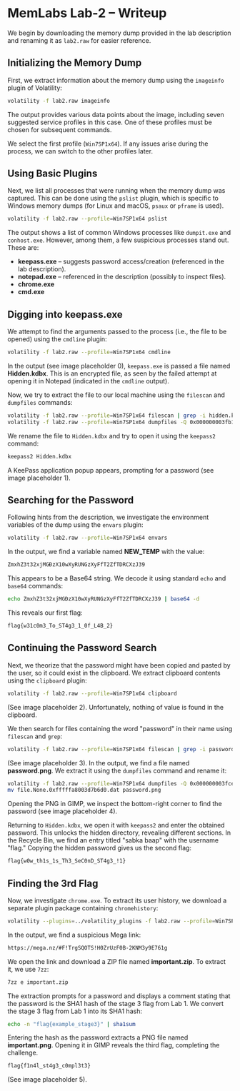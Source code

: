 # MemLabs Lab-2 – Writeup  

We begin by downloading the memory dump provided in the lab description and renaming it as `lab2.raw` for easier reference.  

## Initializing the Memory Dump  

First, we extract information about the memory dump using the `imageinfo` plugin of Volatility:  

```bash
volatility -f lab2.raw imageinfo  
```  

The output provides various data points about the image, including seven suggested service profiles in this case. One of these profiles must be chosen for subsequent commands.  

We select the first profile (`Win7SP1x64`). If any issues arise during the process, we can switch to the other profiles later.  

## Using Basic Plugins  

Next, we list all processes that were running when the memory dump was captured. This can be done using the `pslist` plugin, which is specific to Windows memory dumps (for Linux and macOS, `psaux` or `pframe` is used).  

```bash
volatility -f lab2.raw --profile=Win7SP1x64 pslist  
```  

The output shows a list of common Windows processes like `dumpit.exe` and `conhost.exe`. However, among them, a few suspicious processes stand out. These are:  
- **keepass.exe** – suggests password access/creation (referenced in the lab description).  
- **notepad.exe** – referenced in the description (possibly to inspect files).  
- **chrome.exe**  
- **cmd.exe**  

## Digging into keepass.exe  

We attempt to find the arguments passed to the process (i.e., the file to be opened) using the `cmdline` plugin:  

```bash  
volatility -f lab2.raw --profile=Win7SP1x64 cmdline  
```  

In the output (see image placeholder 0), `keepass.exe` is passed a file named **Hidden.kdbx**. This is an encrypted file, as seen by the failed attempt at opening it in Notepad (indicated in the `cmdline` output).  

Now, we try to extract the file to our local machine using the `filescan` and `dumpfiles` commands:  

``` bash 
volatility -f lab2.raw --profile=Win7SP1x64 filescan | grep -i hidden.kdbx  
volatility -f lab2.raw --profile=Win7SP1x64 dumpfiles -Q 0x000000003fb112a0 -D .  
```  

We rename the file to `Hidden.kdbx` and try to open it using the `keepass2` command:  

```bash  
keepass2 Hidden.kdbx  
```  

A KeePass application popup appears, prompting for a password (see image placeholder 1).  

## Searching for the Password  

Following hints from the description, we investigate the environment variables of the dump using the `envars` plugin:  

```bash  
volatility -f lab2.raw --profile=Win7SP1x64 envars  
```  

In the output, we find a variable named **NEW_TEMP** with the value:  

```txt
ZmxhZ3t32xjMGĐzX10wXyRUNGzXyFfT2ZfTDRCXzJ39
```  

This appears to be a Base64 string. We decode it using standard `echo` and `base64` commands:  

```  bash
echo ZmxhZ3t32xjMGĐzX10wXyRUNGzXyFfT2ZfTDRCXzJ39 | base64 -d  
```  

This reveals our first flag:  

```txt
flag{w31c0m3_To_ST4g3_1_0f_L4B_2}
```  

## Continuing the Password Search  

Next, we theorize that the password might have been copied and pasted by the user, so it could exist in the clipboard. We extract clipboard contents using the `clipboard` plugin:  

```  bash
volatility -f lab2.raw --profile=Win7SP1x64 clipboard  
```  

(See image placeholder 2). Unfortunately, nothing of value is found in the clipboard.  

We then search for files containing the word "password" in their name using `filescan` and `grep`:  

``` bash 
volatility -f lab2.raw --profile=Win7SP1x64 filescan | grep -i password  
```  

(See image placeholder 3). In the output, we find a file named **password.png**. We extract it using the `dumpfiles` command and rename it:  

```  bash
volatility -f lab2.raw --profile=Win7SP1x64 dumpfiles -Q 0x000000003fce1c70 -D .  
mv file.None.0xfffffa8003d7b6d0.dat password.png  
```  

Opening the PNG in GIMP, we inspect the bottom-right corner to find the password (see image placeholder 4).  

Returning to `Hidden.kdbx`, we open it with `keepass2` and enter the obtained password. This unlocks the hidden directory, revealing different sections. In the Recycle Bin, we find an entry titled "sabka baap" with the username "flag." Copying the hidden password gives us the second flag:  

```txt
flag{w0w_th1s_1s_Th3_SeC0nD_ST4g3_!1}
```  

## Finding the 3rd Flag  

Now, we investigate `chrome.exe`. To extract its user history, we download a separate plugin package containing `chromehistory`:  

```  bash
volatility --plugins=../volatility_plugins -f lab2.raw --profile=Win7SP1x64 chromehistory  
```  

In the output, we find a suspicious Mega link:  

```  txt
https://mega.nz/#F!TrgSQOTS!H0ZrUzF0B-2KNM3y9E761g  
```  

We open the link and download a ZIP file named **important.zip**. To extract it, we use `7zz`:  

```  bash
7zz e important.zip  
```  

The extraction prompts for a password and displays a comment stating that the password is the SHA1 hash of the stage 3 flag from Lab 1. We convert the stage 3 flag from Lab 1 into its SHA1 hash:  

```  bash
echo -n "flag{example_stage3}" | sha1sum  
```  

Entering the hash as the password extracts a PNG file named **important.png**. Opening it in GIMP reveals the third flag, completing the challenge.  

``` txt
flag{f1n4l_st4g3_c0mpl3t3}
```  

(See image placeholder 5).

